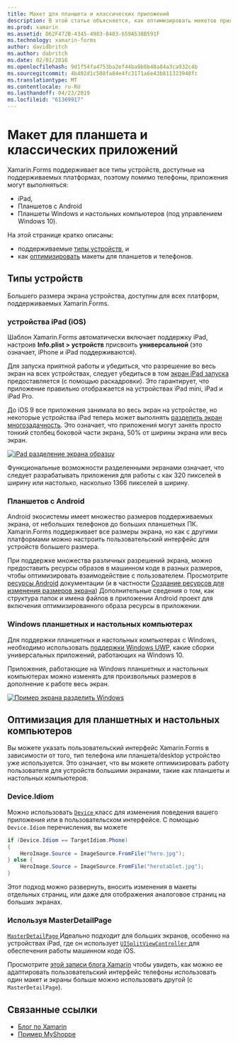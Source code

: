 ```yaml
---
title: Макет для планшета и классических приложений
description: В этой статье объясняется, как оптимизировать макетов приложений Xamarin.Forms для планшетных ПК, в отличие от телефонов.
ms.prod: xamarin
ms.assetid: D62F472B-4345-4983-8403-659A538B591F
ms.technology: xamarin-forms
author: davidbritch
ms.author: dabritch
ms.date: 02/01/2016
ms.openlocfilehash: 9d1f54fa4753ba2ef44ba9b8b48a84a3ca932c4b
ms.sourcegitcommit: 4b402d1c508fa84e4fc3171a6e43b811323948fc
ms.translationtype: MT
ms.contentlocale: ru-RU
ms.lasthandoff: 04/23/2019
ms.locfileid: "61369917"
---
```

# <a name="layout-for-tablet-and-desktop-apps"></a>Макет для планшета и классических приложений

Xamarin.Forms поддерживает все типы устройств, доступные на поддерживаемых платформах, поэтому помимо телефоны, приложения могут выполняться:

* iPad,
* Планшетов с Android
* Планшеты Windows и настольных компьютеров (под управлением Windows 10).

На этой странице кратко описаны:

* поддерживаемые [типы устройств](#Device_Types), и
* как [оптимизировать](#optimize) макеты для планшетов и телефонов.

<a name="Device_Types" />

## <a name="device-types"></a>Типы устройств

Большего размера экрана устройства, доступны для всех платформ, поддерживаемых Xamarin.Forms.

### <a name="ipads-ios"></a>устройства iPad (iOS)

Шаблон Xamarin.Forms автоматически включает поддержку iPad, настроив **Info.plist > устройств** присвоить **универсальной** (это означает, iPhone и iPad поддерживаются).

Для запуска приятной работы и убедиться, что разрешение во весь экран на всех устройствах, следует убедиться в том [экран iPad запуска](~/ios/app-fundamentals/images-icons/launch-screens.md) предоставляется (с помощью раскадровки). Это гарантирует, что приложение правильно отображается на устройствах iPad mini, iPad и iPad Pro.

До iOS 9 все приложения занимала во весь экран на устройстве, но некоторые устройства iPad теперь может выполнять [разделить экран многозадачность](~/ios/platform/multitasking.md).
Это означает, что приложения могут занять просто тонкий столбец боковой части экрана, 50% от ширины экрана или весь экран.

[![](tablet-images/ipad-sml.png "iPad разделение экрана образцу")](tablet-images/ipad.png#lightbox "iPad разделение экрана образцу")

Функциональные возможности разделенными экранами означает, что следует разрабатывать приложения для работы с как 320 пикселей в ширину или настолько, насколько 1366 пикселей в ширину.

### <a name="android-tablets"></a>Планшетов с Android

Android экосистемы имеет множество размеров поддерживаемых экрана, от небольших телефонов до больших планшетных ПК. Xamarin.Forms поддерживает все размеры экрана, но как с другими платформами можно настроить пользовательский интерфейс для устройств большего размера.

При поддержке множества различных разрешений экрана, можно предоставить ресурсы образов в машинном коде в разных размеров, чтобы оптимизировать взаимодействие с пользователем.
Просмотрите [ресурсы Android](~/android/app-fundamentals/resources-in-android/index.md) документации (и в частности [Создание ресурсов для изменения размеров экрана](~/android/app-fundamentals/resources-in-android/resources-for-varying-screens.md)) Дополнительные сведения о том, как структура папок и имена файлов в приложении Android проект для включения оптимизированного образа ресурсы в приложении.

### <a name="windows-tablets-and-desktops"></a>Windows планшетных и настольных компьютерах

Для поддержки планшетных и настольных компьютерах с Windows, необходимо использовать [поддержки Windows UWP](~/xamarin-forms/platform/windows/installation/index.md), какие сборки универсальных приложений, работающих на Windows 10.

Приложения, работающие на Windows планшетных и настольных компьютерах можно изменять для произвольных размеров в дополнение к работе весь экран.

[![](tablet-images/splitscreen-sml.png "Пример экрана разделить Windows")](tablet-images/splitscreen.png#lightbox "Windows разделить пример экрана")


<a name="optimize" />

## <a name="optimizing-for-tablet-and-desktop"></a>Оптимизация для планшетных и настольных компьютеров

Вы можете указать пользовательский интерфейс Xamarin.Forms в зависимости от того, тип телефона или планшета/desktop устройство уже используется. Это означает, что вы можете оптимизировать работу пользователя для устройств большими экранами, такие как планшеты и настольных компьютеров.


### <a name="deviceidiom"></a>Device.Idiom

Можно использовать [ `Device` ](~/xamarin-forms/platform/device.md) класс для изменения поведения вашего приложения или в пользовательском интерфейсе. С помощью `Device.Idiom` перечисления, вы можете

```csharp
if (Device.Idiom == TargetIdiom.Phone)
{
    HeroImage.Source = ImageSource.FromFile("hero.jpg");
} else {
    HeroImage.Source = ImageSource.FromFile("herotablet.jpg");
}
```

Этот подход можно развернуть, вносить изменения в макеты отдельных страниц, или даже для отображения аналоговое страниц на больших экранах.

### <a name="leveraging-masterdetailpage"></a>Используя MasterDetailPage

[ `MasterDetailPage` ](xref:Xamarin.Forms.MasterDetailPage) Идеально подходит для больших экранов, особенно на устройствах iPad, где он использует [ `UISplitViewController` ](xref:UIKit.UISplitViewController) для обеспечения работы машинном коде iOS.

Просмотрите [этой записи блога Xamarin](https://blog.xamarin.com/bringing-xamarin-forms-apps-to-tablets/) чтобы увидеть, как можно ее адаптировать пользовательский интерфейс телефоны использовать один макет и экраны больше можно использовать другой (с `MasterDetailPage`).



## <a name="related-links"></a>Связанные ссылки

- [Блог по Xamarin](https://blog.xamarin.com/bringing-xamarin-forms-apps-to-tablets/)
- [Пример MyShoppe](https://github.com/jamesmontemagno/myshoppe)
